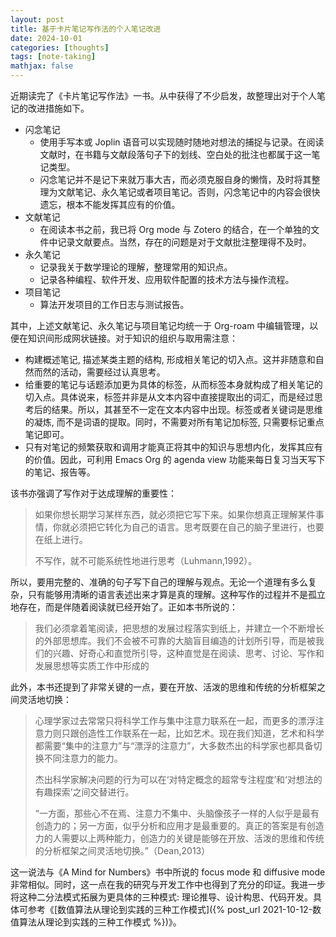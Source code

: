 ```yaml
---
layout: post
title: 基于卡片笔记写作法的个人笔记改进
date: 2024-10-01
categories: [thoughts]
tags: [note-taking]
mathjax: false
---
```


近期读完了《卡片笔记写作法》一书。从中获得了不少启发，故整理出对于个人笔记的改进措施如下。

-   闪念笔记
    -   使用手写本或 Joplin 语音可以实现随时随地对想法的捕捉与记录。在阅读文献时，在书籍与文献段落句子下的划线、空白处的批注也都属于这一笔记类型。
    -   闪念笔记并不是记下来就万事大吉，而必须克服自身的懒惰，及时将其整理为文献笔记、永久笔记或者项目笔记。否则，闪念笔记中的内容会很快遗忘，根本不能发挥其应有的价值。
-   文献笔记
    -   在阅读本书之前，我已将 Org mode 与 Zotero 的结合，在一个单独的文件中记录文献要点。当然，存在的问题是对于文献批注整理得不及时。
-   永久笔记
    -   记录我关于数学理论的理解，整理常用的知识点。
    -   记录各种编程、软件开发、应用软件配置的技术方法与操作流程。
-   项目笔记
    -   算法开发项目的工作日志与测试报告。

其中，上述文献笔记、永久笔记与项目笔记均统一于 Org-roam 中编辑管理，以便在知识间形成网状链接。对于知识的组织与取用需注意：

-   构建概述笔记, 描述某类主题的结构, 形成相关笔记的切入点。这并非随意和自然而然的活动，需要经过认真思考。
-   给重要的笔记与话题添加更为具体的标签，从而标签本身就构成了相关笔记的切入点。具体说来，标签并非是从文本内容中直接提取出的词汇，而是经过思考后的结果。所以，其甚至不一定在文本内容中出现。标签或者关键词是思维的凝炼, 而不是词语的提取。同时，不需要对所有笔记加标签, 只需要标记重点笔记即可。
-   只有对笔记的频繁获取和调用才能真正将其中的知识与思想内化，发挥其应有的价值。因此，可利用 Emacs Org 的 agenda view 功能来每日复习当天写下的笔记、报告等。

该书亦强调了写作对于达成理解的重要性：

> 如果你想长期学习某样东西，就必须把它写下来。如果你想真正理解某件事情，你就必须把它转化为自己的语言。思考既要在自己的脑子里进行，也要在纸上进行。
> 
> 不写作，就不可能系统性地进行思考（Luhmann,1992）。

所以，要用完整的、准确的句子写下自己的理解与观点。无论一个道理有多么复杂，只有能够用清晰的语言表述出来才算是真的理解。这种写作的过程并不是孤立地存在，而是伴随着阅读就已经开始了。正如本书所说的：

> 我们必须拿着笔阅读，把思想的发展过程落实到纸上，并建立一个不断增长的外部思想库。我们不会被不可靠的大脑盲目编造的计划所引导，而是被我们的兴趣、好奇心和直觉所引导，这种直觉是在阅读、思考、讨论、写作和发展思想等实质工作中形成的

此外，本书还提到了非常关键的一点，要在开放、活泼的思维和传统的分析框架之间灵活地切换：

> 心理学家过去常常只将科学工作与集中注意力联系在一起，而更多的漂浮注意力则只跟创造性工作联系在一起，比如艺术。现在我们知道，艺术和科学都需要“集中的注意力”与“漂浮的注意力”，大多数杰出的科学家也都具备切换不同注意力的能力。
> 
> 杰出科学家解决问题的行为可以在‘对特定概念的超常专注程度’和‘对想法的有趣探索’之间交替进行。
> 
> “一方面，那些心不在焉、注意力不集中、头脑像孩子一样的人似乎是最有创造力的；另一方面，似乎分析和应用才是最重要的。真正的答案是有创造力的人需要以上两种能力，创造力的关键是能够在开放、活泼的思维和传统的分析框架之间灵活地切换。”（Dean,2013）

这一说法与《A Mind for Numbers》书中所说的 focus mode 和 diffusive mode 非常相似。同时，这一点在我的研究与开发工作中也得到了充分的印证。我进一步将这种二分法模式拓展为更具体的三种模式: 理论推导、设计构思、代码开发。具体可参考《[数值算法从理论到实践的三种工作模式]({% post_url 2021-10-12-数值算法从理论到实践的三种工作模式 %})》。
